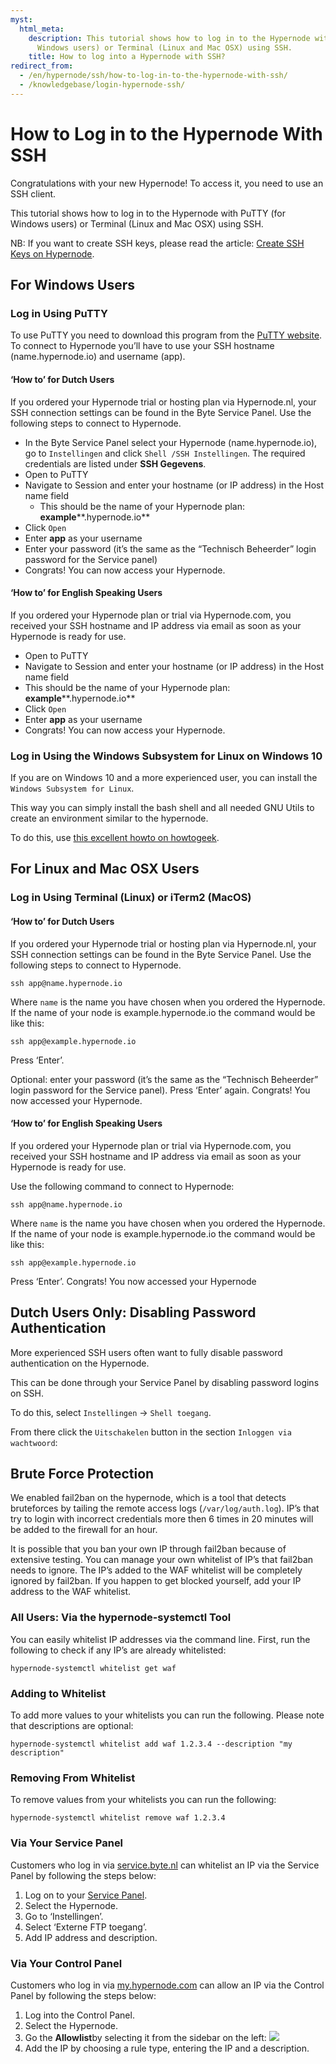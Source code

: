 ```yaml
---
myst:
  html_meta:
    description: This tutorial shows how to log in to the Hypernode with PuTTY (for
      Windows users) or Terminal (Linux and Mac OSX) using SSH.
    title: How to log into a Hypernode with SSH?
redirect_from:
  - /en/hypernode/ssh/how-to-log-in-to-the-hypernode-with-ssh/
  - /knowledgebase/login-hypernode-ssh/
---
```


<!-- source: https://support.hypernode.com/en/hypernode/ssh/how-to-log-in-to-the-hypernode-with-ssh/ -->

# How to Log in to the Hypernode With SSH

Congratulations with your new Hypernode! To access it, you need to use an SSH client.

This tutorial shows how to log in to the Hypernode with PuTTY (for Windows users) or Terminal (Linux and Mac OSX) using SSH.

NB: If you want to create SSH keys, please read the article: [Create SSH Keys on Hypernode](../ssh/how-to-use-ssh-keys-on-hypernode.md).

## For Windows Users

### Log in Using PuTTY

To use PuTTY you need to download this program from the [PuTTY website](http://www.chiark.greenend.org.uk/~sgtatham/putty/latest.html). To connect to Hypernode you’ll have to use your SSH hostname (name.hypernode.io) and username (app).

#### ‘How to’ for Dutch Users

If you ordered your Hypernode trial or hosting plan via Hypernode.nl, your SSH connection settings can be found in the Byte Service Panel. Use the following steps to connect to Hypernode.

- In the Byte Service Panel select your Hypernode (name.hypernode.io), go to `Instellingen` and click `Shell /SSH Instellingen`. The required credentials are listed under **SSH Gegevens**.
- Open to PuTTY
- Navigate to Session and enter your hostname (or IP address) in the Host name field
  - This should be the name of your Hypernode plan: **example**\*\*.hypernode.io\*\*
- Click `Open`
- Enter **app** as your username
- Enter your password (it’s the same as the “Technisch Beheerder” login password for the Service panel)
- Congrats! You can now access your Hypernode.

#### ‘How to’ for English Speaking Users

If you ordered your Hypernode plan or trial via Hypernode.com, you received your SSH hostname and IP address via email as soon as your Hypernode is ready for use.

- Open to PuTTY
- Navigate to Session and enter your hostname (or IP address) in the Host name field
- This should be the name of your Hypernode plan: **example**\*\*.hypernode.io\*\*
- Click `Open`
- Enter **app** as your username
- Congrats! You can now access your Hypernode.

### Log in Using the Windows Subsystem for Linux on Windows 10

If you are on Windows 10 and a more experienced user, you can install the `Windows Subsystem for Linux`.

This way you can simply install the bash shell and all needed GNU Utils to create an environment similar to the hypernode.

To do this, use [this excellent howto on howtogeek](http://www.howtogeek.com/249966/how-to-install-and-use-the-linux-bash-shell-on-windows-10/).

## For Linux and Mac OSX Users

### Log in Using Terminal (Linux) or iTerm2 (MacOS)

#### ‘How to’ for Dutch Users

If you ordered your Hypernode trial or hosting plan via Hypernode.nl, your SSH connection settings can be found in the Byte Service Panel. Use the following steps to connect to Hypernode.

```nginx
ssh app@name.hypernode.io
```

Where `name` is the name you have chosen when you ordered the Hypernode. If the name of your node is example.hypernode.io the command would be like this:

```nginx
ssh app@example.hypernode.io
```

Press ‘Enter’.

Optional: enter your password (it’s the same as the “Technisch Beheerder” login password for the Service panel). Press ‘Enter’ again. Congrats! You now accessed your Hypernode.

#### ‘How to’ for English Speaking Users

If you ordered your Hypernode plan or trial via Hypernode.com, you received your SSH hostname and IP address via email as soon as your Hypernode is ready for use.

Use the following command to connect to Hypernode:

```nginx
ssh app@name.hypernode.io
```

Where `name` is the name you have chosen when you ordered the Hypernode. If the name of your node is example.hypernode.io the command would be like this:

```nginx
ssh app@example.hypernode.io
```

Press ‘Enter’. Congrats! You now accessed your Hypernode

## Dutch Users Only: Disabling Password Authentication

More experienced SSH users often want to fully disable password authentication on the Hypernode.

This can be done through your Service Panel by disabling password logins on SSH.

To do this, select `Instellingen` -> `Shell toegang`.

From there click the `Uitschakelen` button in the section `Inloggen via wachtwoord`:

## Brute Force Protection

We enabled fail2ban on the hypernode, which is a tool that detects bruteforces by tailing the remote access logs (`/var/log/auth.log`). IP’s that try to login with incorrect credentials more then 6 times in 20 minutes will be added to the firewall for an hour.

It is possible that you ban your own IP through fail2ban because of extensive testing. You can manage your own whitelist of IP’s that fail2ban needs to ignore. The IP’s added to the WAF whitelist will be completely ignored by fail2ban. If you happen to get blocked yourself, add your IP address to the WAF whitelist.

### All Users: Via the hypernode-systemctl Tool

You can easily whitelist IP addresses via the command line. First, run the following to check if any IP’s are already whitelisted:

```nginx
hypernode-systemctl whitelist get waf
```

### Adding to Whitelist

To add more values to your whitelists you can run the following. Please note that descriptions are optional:

```nginx
hypernode-systemctl whitelist add waf 1.2.3.4 --description "my description"
```

### Removing From Whitelist

To remove values from your whitelists you can run the following:

```nginx
hypernode-systemctl whitelist remove waf 1.2.3.4
```

### Via Your Service Panel

Customers who log in via [service.byte.nl](http://service.byte.nl) can whitelist an IP via the Service Panel by following the steps below:

1. Log on to your [Service Panel](http://service.byte.nl).
1. Select the Hypernode.
1. Go to ‘Instellingen’.
1. Select ‘Externe FTP toegang’.
1. Add IP address and description.

### Via Your Control Panel

Customers who log in via [my.hypernode.com](https://my.hypernode.com) can allow an IP via the Control Panel by following the steps below:

1. Log into the Control Panel.
1. Select the Hypernode.
1. Go the **Allowlist**by selecting it from the sidebar on the left:
   ![](_res/Nem5rLWWSoptpV--Zit41mvWidT0C0wDvw.png)
1. Add the IP by choosing a rule type, entering the IP and a description.
